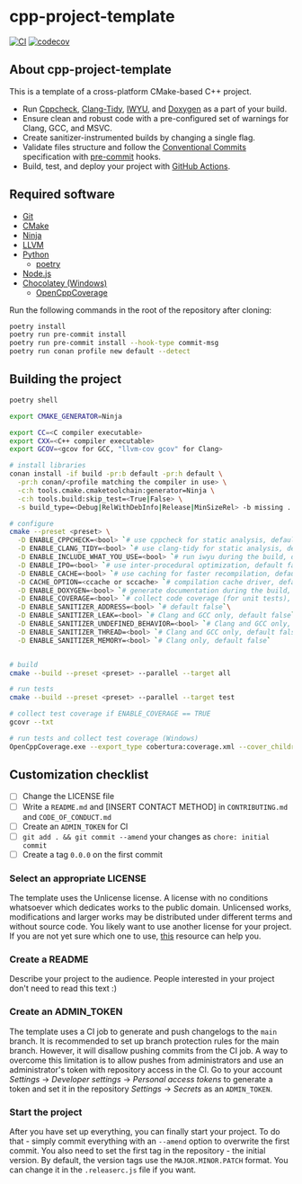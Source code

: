 # cpp-project-template

[![CI](https://github.com/b1ackviking/cpp-project-template/actions/workflows/ci.yml/badge.svg)](https://github.com/b1ackviking/cpp-project-template/actions/workflows/ci.yml)
[![codecov](https://codecov.io/gh/b1ackviking/cpp-project-template/branch/main/graph/badge.svg?token=FSWI6GZ1J9)](https://codecov.io/gh/b1ackviking/cpp-project-template)

## About cpp-project-template

This is a template of a cross-platform CMake-based C++ project.

- Run [Cppcheck](http://cppcheck.net/),
[Clang-Tidy](https://clang.llvm.org/extra/clang-tidy/),
[IWYU](https://include-what-you-use.org/),
and [Doxygen](https://www.doxygen.nl/index.html) as a part of your build.
- Ensure clean and robust code with a pre-configured set of warnings
for Clang, GCC, and MSVC.
- Create sanitizer-instrumented builds by changing a single flag.
- Validate files structure and follow
the [Conventional Commits](https://www.conventionalcommits.org/en/v1.0.0/)
specification with [pre-commit](https://pre-commit.com/) hooks.
- Build, test, and deploy your project with [GitHub Actions](https://github.com/features/actions).

## Required software

- [Git](https://git-scm.com/)
- [CMake](https://cmake.org/)
- [Ninja](https://ninja-build.org/)
- [LLVM](https://releases.llvm.org/)
- [Python](https://www.python.org/)
  - [poetry](https://python-poetry.org/)
- [Node.js](https://nodejs.dev/download/)
- [Chocolatey (Windows)](https://chocolatey.org/)
  - [OpenCppCoverage](https://community.chocolatey.org/packages/opencppcoverage)

Run the following commands in the root of the repository after cloning:

```bash
poetry install
poetry run pre-commit install
poetry run pre-commit install --hook-type commit-msg
poetry run conan profile new default --detect
```

## Building the project

```bash
poetry shell

export CMAKE_GENERATOR=Ninja

export CC=<C compiler executable>
export CXX=<C++ compiler executable>
export GCOV=<gcov for GCC, "llvm-cov gcov" for Clang>

# install libraries
conan install -if build -pr:b default -pr:h default \
  -pr:h conan/<profile matching the compiler in use> \
  -c:h tools.cmake.cmaketoolchain:generator=Ninja \
  -c:h tools.build:skip_test=<True|False> \
  -s build_type=<Debug|RelWithDebInfo|Release|MinSizeRel> -b missing .

# configure
cmake --preset <preset> \
  -D ENABLE_CPPCHECK=<bool> `# use cppcheck for static analysis, default false` \
  -D ENABLE_CLANG_TIDY=<bool> `# use clang-tidy for static analysis, default false` \
  -D ENABLE_INCLUDE_WHAT_YOU_USE=<bool> `# run iwyu during the build, default false` \
  -D ENABLE_IPO=<bool> `# use inter-procedural optimization, default false` \
  -D ENABLE_CACHE=<bool> `# use caching for faster recompilation, default false` \
  -D CACHE_OPTION=<ccache or sccache> `# compilation cache driver, default ccache` \
  -D ENABLE_DOXYGEN=<bool> `# generate documentation during the build, default false` \
  -D ENABLE_COVERAGE=<bool> `# collect code coverage (for unit tests), default false` \
  -D ENABLE_SANITIZER_ADDRESS=<bool> `# default false`\
  -D ENABLE_SANITIZER_LEAK=<bool> `# Clang and GCC only, default false` \
  -D ENABLE_SANITIZER_UNDEFINED_BEHAVIOR=<bool> `# Clang and GCC only, default false` \
  -D ENABLE_SANITIZER_THREAD=<bool> `# Clang and GCC only, default false` \
  -D ENABLE_SANITIZER_MEMORY=<bool> `# Clang only, default false`


# build
cmake --build --preset <preset> --parallel --target all

# run tests
cmake --build --preset <preset> --parallel --target test

# collect test coverage if ENABLE_COVERAGE == TRUE
gcovr --txt

# run tests and collect test coverage (Windows)
OpenCppCoverage.exe --export_type cobertura:coverage.xml --cover_children -- cmake --build --preset <preset> --parallel --target test
```

## Customization checklist

- [ ] Change the LICENSE file
- [ ] Write a `README.md` and [INSERT CONTACT METHOD] in `CONTRIBUTING.md` and `CODE_OF_CONDUCT.md`
- [ ] Create an `ADMIN_TOKEN` for CI
- [ ] `git add . && git commit --amend` your changes as `chore: initial commit`
- [ ] Create a tag `0.0.0` on the first commit

### Select an appropriate LICENSE

The template uses the Unlicense license.
A license with no conditions whatsoever which dedicates works to the public domain.
Unlicensed works, modifications and larger works may be distributed
under different terms and without source code.
You likely want to use another license for your project.
If you are not yet sure which one to use,
[this](https://choosealicense.com/) resource can help you.

### Create a README

Describe your project to the audience.
People interested in your project don't need to read this text :)

### Create an ADMIN_TOKEN

The template uses a CI job to generate and push changelogs to the `main` branch.
It is recommended to set up branch protection rules for the main branch.
However, it will disallow pushing commits from the CI job.
A way to overcome this limitation is to allow pushes from administrators
and use an administrator's token with repository access in the CI.
Go to your account *Settings* -> *Developer settings* -> *Personal access tokens*
to generate a token and set it in the repository *Settings* -> *Secrets* as an `ADMIN_TOKEN`.

### Start the project

After you have set up everything, you can finally start your project.
To do that - simply commit everything with an `--amend` option
to overwrite the first commit.
You also need to set the first tag in the repository - the initial version.
By default, the version tags use the `MAJOR.MINOR.PATCH` format.
You can change it in the `.releaserc.js` file if you want.
